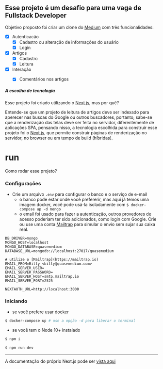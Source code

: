## Esse projeto é um desafio para uma vaga de Fullstack Developer

Objetivo proposto foi criar um clone do [Medium](https://medium.com) com três funcionalidades:
- [x] Autenticacão
  - [x] Cadastro ou alteração de informações do usuário
  - [x] Login
- [x] Artigos
  - [x] Cadastro
  - [x] Leitura
- [x] Interação
  - [x] Comentários nos artigos


##### A escolha de tecnologia

Esse projeto foi criado utilizando o [Next.js](https://nextjs.com), mas por quê?

Entende-se que um projeto de leitura de artigos deve ser indexado para aperecer nas buscas do Google ou outros buscadores, portanto, sabe-se que a renderização das telas deve ser feita no servidor, diferentemente de aplicações SPA, pensando nisso, a tecnologia escolhida para construir esse projeto foi o [Next.js](https://nextjs.com), que permite construir páginas de renderização no servidor, no browser ou em tempo de build (híbridas).

# run

Como rodar esse projeto?


### Configurações
- Crie um arquivo `.env` para configurar o banco e o serviço de e-mail
  - o banco pode estar onde você prefererir, mas aqui já temos uma imagem docker, você pode usá-la isoladamente com `$ docker-compose up -d mongo`
  - o email foi usado para fazer a autenticação, outros provedores de acesso poderiam ter sido adicionados, como login com Google. Crie ou use uma conta [Mailtrap](https://mailtrap.io) para simular o envio sem sujar sua caixa real.

```env
DB_DRIVER=mongo
MONGO_HOST=localhost
MONGO_DATABASE=quasemedium
DATABASE_URL=mongodb://localhost:27017/quasemedium

# utilize o [Mailtrap](https://mailtrap.io)
EMAIL_FROM=Billy <billy@quasemedium.com>
EMAIL_SERVER_USER=
EMAIL_SERVER_PASSWORD=
EMAIL_SERVER_HOST=smtp.mailtrap.io
EMAIL_SERVER_PORT=2525

NEXTAUTH_URL=http://localhost:3000
```

### Iniciando

- se você prefere usar docker
```bash
$ docker-compose up # use a opção -d para liberar o terminal
```

- se você tem o Node 10+ instalado
```bash
$ npm i
```
```bash
$ npm run dev
```

---
A documentação do próprio Next.js pode ser [vista aqui](https://nextjs.org/docs)
